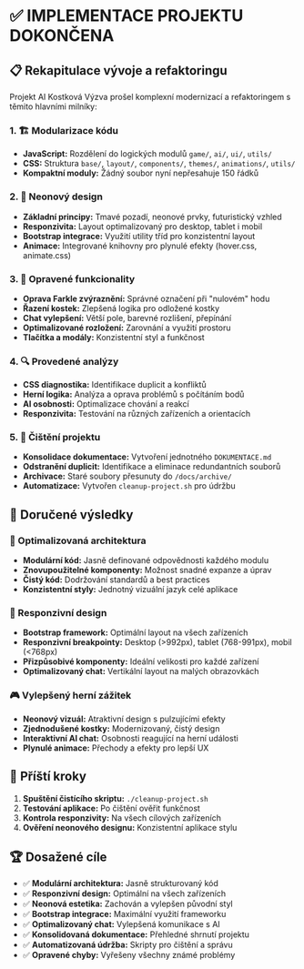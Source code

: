 # ✅ IMPLEMENTACE PROJEKTU DOKONČENA

## 📋 Rekapitulace vývoje a refaktoringu

Projekt AI Kostková Výzva prošel komplexní modernizací a refaktoringem s těmito hlavními milníky:

### 1. 🏗️ Modularizace kódu
- **JavaScript:** Rozdělení do logických modulů `game/`, `ai/`, `ui/`, `utils/`
- **CSS:** Struktura `base/`, `layout/`, `components/`, `themes/`, `animations/`, `utils/`
- **Kompaktní moduly:** Žádný soubor nyní nepřesahuje 150 řádků

### 2. 🎨 Neonový design
- **Základní principy:** Tmavé pozadí, neonové prvky, futuristický vzhled
- **Responzivita:** Layout optimalizovaný pro desktop, tablet i mobil
- **Bootstrap integrace:** Využití utility tříd pro konzistentní layout
- **Animace:** Integrované knihovny pro plynulé efekty (hover.css, animate.css)

### 3. 🧩 Opravené funkcionality
- **Oprava Farkle zvýraznění:** Správné označení při "nulovém" hodu
- **Řazení kostek:** Zlepšená logika pro odložené kostky
- **Chat vylepšení:** Větší pole, barevné rozlišení, přepínání
- **Optimalizované rozložení:** Zarovnání a využití prostoru
- **Tlačítka a modály:** Konzistentní styl a funkčnost

### 4. 🔍 Provedené analýzy
- **CSS diagnostika:** Identifikace duplicit a konfliktů
- **Herní logika:** Analýza a oprava problémů s počítáním bodů
- **AI osobnosti:** Optimalizace chování a reakcí
- **Responzivita:** Testování na různých zařízeních a orientacích

### 5. 🧹 Čištění projektu
- **Konsolidace dokumentace:** Vytvoření jednotného `DOKUMENTACE.md`
- **Odstranění duplicit:** Identifikace a eliminace redundantních souborů
- **Archivace:** Staré soubory přesunuty do `/docs/archive/`
- **Automatizace:** Vytvořen `cleanup-project.sh` pro údržbu

## 🎯 Doručené výsledky

### 🚀 Optimalizovaná architektura
- **Modulární kód:** Jasně definované odpovědnosti každého modulu
- **Znovupoužitelné komponenty:** Možnost snadné expanze a úprav
- **Čistý kód:** Dodržování standardů a best practices
- **Konzistentní styly:** Jednotný vizuální jazyk celé aplikace

### 📱 Responzivní design
- **Bootstrap framework:** Optimální layout na všech zařízeních
- **Responzivní breakpointy:** Desktop (>992px), tablet (768-991px), mobil (<768px)
- **Přizpůsobivé komponenty:** Ideální velikosti pro každé zařízení
- **Optimalizovaný chat:** Vertikální layout na malých obrazovkách

### 🎮 Vylepšený herní zážitek
- **Neonový vizuál:** Atraktivní design s pulzujícími efekty
- **Zjednodušené kostky:** Modernizovaný, čistý design
- **Interaktivní AI chat:** Osobnosti reagující na herní události
- **Plynulé animace:** Přechody a efekty pro lepší UX

## 📌 Příští kroky

1. **Spuštění čistícího skriptu:** `./cleanup-project.sh`
2. **Testování aplikace:** Po čištění ověřit funkčnost
3. **Kontrola responzivity:** Na všech cílových zařízeních
4. **Ověření neonového designu:** Konzistentní aplikace stylu

## 🏆 Dosažené cíle

- ✅ **Modulární architektura:** Jasně strukturovaný kód
- ✅ **Responzivní design:** Optimální na všech zařízeních
- ✅ **Neonová estetika:** Zachován a vylepšen původní styl
- ✅ **Bootstrap integrace:** Maximální využití frameworku
- ✅ **Optimalizovaný chat:** Vylepšená komunikace s AI
- ✅ **Konsolidovaná dokumentace:** Přehledné shrnutí projektu
- ✅ **Automatizovaná údržba:** Skripty pro čištění a správu
- ✅ **Opravené chyby:** Vyřešeny všechny známé problémy
